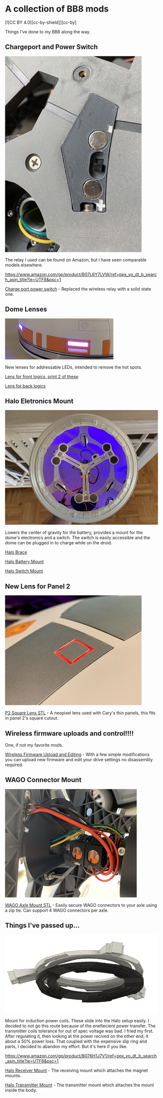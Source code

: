 # A collection of BB8 mods

[![CC BY 4.0][cc-by-shield]][cc-by]

Things I've done to my BB8 along the way.

## Chargeport and Power Switch

![](assets/chargeport_switch.jpeg)

The relay I used can be found on Amazon, but I have seen comparable models elsewhere.

https://www.amazon.com/gp/product/B07L6Y7LVW/ref=ppx_yo_dt_b_search_asin_title?ie=UTF8&psc=1

[Charge port power switch](stls/charge_port_micro_switch.stl) - Replaced the wireless relay with a solid state one.

## Dome Lenses

![](assets/dome_lens.png)

New lenses for addressable LEDs, intended to remove the hot spots.

[Lens for front logics, print 2 of these](stls/dome_front_logics.stl)

[Lens for back logics](stls/dome_back_logics.stl)

## Halo Eletronics Mount

![](assets/halo_eletronics_mount.jpeg)

Lowers the center of gravity for the battery, provides a mount for the dome's electronics and a switch.  The switch is easily accessible and the dome can be plugged in to charge while on the droid.

[Halo Brace](stls/halo_brace.stl)

[Halo Battery Mount](stls/halo_battery_mount.stl)

[Halo Switch Mount](stls/halo_switch_mount.stl)


## New Lens for Panel 2

![](assets/p2_square_lens.jpeg)

[P2 Square Lens STL](stls/p2_square_lens.stl) - A neopixel lens used with Cary's thin panels, this fits in panel 2's square cutout.

## Wireless firmware uploads and control!!!!

One, if not my favorite mods.

[Wireless Firmware Upload and Editing](firmware_upload.md) - With a few simple modifications you can upload new firmware and edit your drive settings no disassembly required.

## WAGO Connector Mount

![](assets/wago_axle_connector.png)

[WAGO Axle Mount STL](stls/wago_axle_mounts.stl) - Easily secure WAGO connectors to your axle using a zip tie.  Can support 4 WAGO connectors per axle.



## Things I've passed up...

![](assets/wireless_mount.png)

Mount for induction power coils.  These slide into the Halo setup easily.  I decided to not go this route because of the enefiecient power transfer.  The transmitter coils tolerance for out of spec voltage was bad.  I fried my first.  After regulating it, then looking at the power recived on the other end, it about a 50% power loss.  That coupled with the expensive slip ring and parts, I decided to abandon my effort.  But it's here if you like.

https://www.amazon.com/gp/product/B076H1J7V1/ref=ppx_yo_dt_b_search_asin_title?ie=UTF8&psc=1

[Halo Receiver Mount](stls/halo_receiver_mount.stl) - The receiving mount which attaches the magnet mounts.

[Halo Transmitter Mount](stls/halo_transmitter_mount.stl) - The transmitter mount which attaches the mount inside the body.
